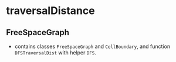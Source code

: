 # traversalDistance

## FreeSpaceGraph
- contains classes `FreeSpaceGraph` and `CellBoundary`, and function `DFSTraversalDist` with helper `DFS`. 